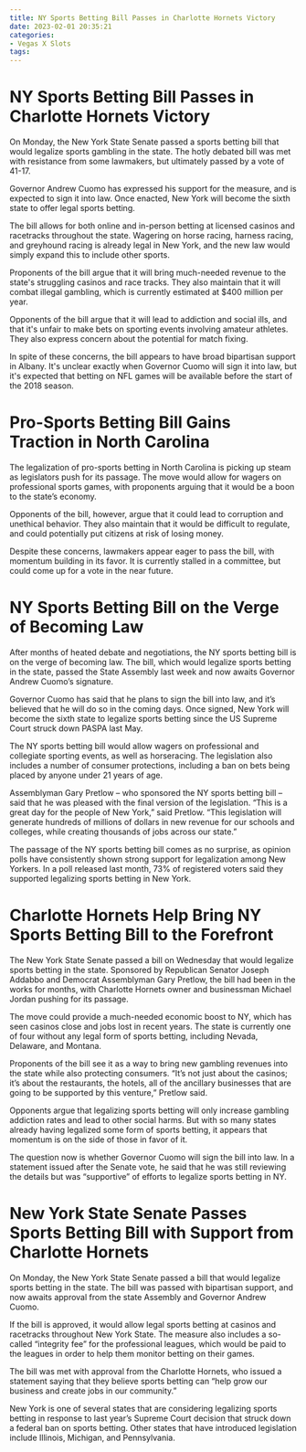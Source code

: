```yaml
---
title: NY Sports Betting Bill Passes in Charlotte Hornets Victory
date: 2023-02-01 20:35:21
categories:
- Vegas X Slots
tags:
---
```



#  NY Sports Betting Bill Passes in Charlotte Hornets Victory

On Monday, the New York State Senate passed a sports betting bill that would legalize sports gambling in the state. The hotly debated bill was met with resistance from some lawmakers, but ultimately passed by a vote of 41-17.

Governor Andrew Cuomo has expressed his support for the measure, and is expected to sign it into law. Once enacted, New York will become the sixth state to offer legal sports betting.

The bill allows for both online and in-person betting at licensed casinos and racetracks throughout the state. Wagering on horse racing, harness racing, and greyhound racing is already legal in New York, and the new law would simply expand this to include other sports.

 Proponents of the bill argue that it will bring much-needed revenue to the state's struggling casinos and race tracks. They also maintain that it will combat illegal gambling, which is currently estimated at $400 million per year.

Opponents of the bill argue that it will lead to addiction and social ills, and that it's unfair to make bets on sporting events involving amateur athletes. They also express concern about the potential for match fixing.

In spite of these concerns, the bill appears to have broad bipartisan support in Albany. It's unclear exactly when Governor Cuomo will sign it into law, but it's expected that betting on NFL games will be available before the start of the 2018 season.

#  Pro-Sports Betting Bill Gains Traction in North Carolina

The legalization of pro-sports betting in North Carolina is picking up steam as legislators push for its passage. The move would allow for wagers on professional sports games, with proponents arguing that it would be a boon to the state’s economy.

Opponents of the bill, however, argue that it could lead to corruption and unethical behavior. They also maintain that it would be difficult to regulate, and could potentially put citizens at risk of losing money.

Despite these concerns, lawmakers appear eager to pass the bill, with momentum building in its favor. It is currently stalled in a committee, but could come up for a vote in the near future.

#  NY Sports Betting Bill on the Verge of Becoming Law

After months of heated debate and negotiations, the NY sports betting bill is on the verge of becoming law. The bill, which would legalize sports betting in the state, passed the State Assembly last week and now awaits Governor Andrew Cuomo’s signature.

Governor Cuomo has said that he plans to sign the bill into law, and it’s believed that he will do so in the coming days. Once signed, New York will become the sixth state to legalize sports betting since the US Supreme Court struck down PASPA last May.

The NY sports betting bill would allow wagers on professional and collegiate sporting events, as well as horseracing. The legislation also includes a number of consumer protections, including a ban on bets being placed by anyone under 21 years of age.

Assemblyman Gary Pretlow – who sponsored the NY sports betting bill – said that he was pleased with the final version of the legislation. “This is a great day for the people of New York,” said Pretlow. “This legislation will generate hundreds of millions of dollars in new revenue for our schools and colleges, while creating thousands of jobs across our state.”

The passage of the NY sports betting bill comes as no surprise, as opinion polls have consistently shown strong support for legalization among New Yorkers. In a poll released last month, 73% of registered voters said they supported legalizing sports betting in New York.

#  Charlotte Hornets Help Bring NY Sports Betting Bill to the Forefront

The New York State Senate passed a bill on Wednesday that would legalize sports betting in the state. Sponsored by Republican Senator Joseph Addabbo and Democrat Assemblyman Gary Pretlow, the bill had been in the works for months, with Charlotte Hornets owner and businessman Michael Jordan pushing for its passage.

The move could provide a much-needed economic boost to NY, which has seen casinos close and jobs lost in recent years. The state is currently one of four without any legal form of sports betting, including Nevada, Delaware, and Montana.

Proponents of the bill see it as a way to bring new gambling revenues into the state while also protecting consumers. “It’s not just about the casinos; it’s about the restaurants, the hotels, all of the ancillary businesses that are going to be supported by this venture,” Pretlow said.

Opponents argue that legalizing sports betting will only increase gambling addiction rates and lead to other social harms. But with so many states already having legalized some form of sports betting, it appears that momentum is on the side of those in favor of it.

The question now is whether Governor Cuomo will sign the bill into law. In a statement issued after the Senate vote, he said that he was still reviewing the details but was “supportive” of efforts to legalize sports betting in NY.

#  New York State Senate Passes Sports Betting Bill with Support from Charlotte Hornets

On Monday, the New York State Senate passed a bill that would legalize sports betting in the state. The bill was passed with bipartisan support, and now awaits approval from the state Assembly and Governor Andrew Cuomo.

If the bill is approved, it would allow legal sports betting at casinos and racetracks throughout New York State. The measure also includes a so-called “integrity fee” for the professional leagues, which would be paid to the leagues in order to help them monitor betting on their games.

The bill was met with approval from the Charlotte Hornets, who issued a statement saying that they believe sports betting can “help grow our business and create jobs in our community.”

New York is one of several states that are considering legalizing sports betting in response to last year’s Supreme Court decision that struck down a federal ban on sports betting. Other states that have introduced legislation include Illinois, Michigan, and Pennsylvania.